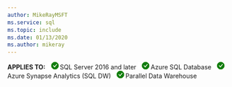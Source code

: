 ```yaml
---
author: MikeRayMSFT
ms.service: sql
ms.topic: include
ms.date: 01/13/2020
ms.author: mikeray
---
```


<Token>**APPLIES TO:** ![yes](media/yes.png)SQL Server 2016 and later ![yes](media/yes.png)Azure SQL Database ![yes](media/yes.png)Azure Synapse Analytics (SQL DW) ![yes](media/yes.png)Parallel Data Warehouse </Token>
